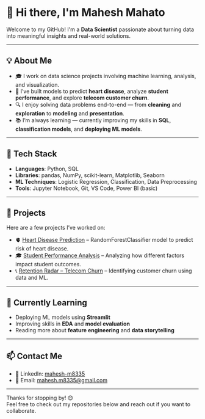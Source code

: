 # 👋 Hi there, I'm Mahesh Mahato

Welcome to my GitHub! I'm a **Data Scientist** passionate about turning data into meaningful insights and real-world solutions.

---

## 💡 About Me

- 🎓 I work on data science projects involving machine learning, analysis, and visualization.
- 🧠 I’ve built models to predict **heart disease**, analyze **student performance**, and explore **telecom customer churn**.
- 🔍 I enjoy solving data problems end-to-end — from **cleaning** and **exploration** to **modeling** and **presentation**.
- 📚 I’m always learning — currently improving my skills in **SQL**, **classification models**, and **deploying ML models**.

---

## 🧰 Tech Stack

- **Languages**: Python, SQL
- **Libraries**: pandas, NumPy, scikit-learn, Matplotlib, Seaborn
- **ML Techniques**: Logistic Regression, Classification, Data Preprocessing
- **Tools**: Jupyter Notebook, Git, VS Code, Power BI (basic)

---

## 📂 Projects

Here are a few projects I’ve worked on:
- 🫀 [Heart Disease Prediction](https://github.com/MaheshMahat0/heart-disease-prediction.git) – RandomForestClassifier model to predict risk of heart disease.
- 🎓 [Student Performance Analysis](https://github.com/MaheshMahat0/students_performance_analysis.git) – Analyzing how different factors impact student outcomes.
- 📞 [Retention Radar – Telecom Churn](https://github.com/MaheshMahat0/Retention-Radar-Telecom-Customer-Insights.git) – Identifying customer churn using data and ML.


---

## 🌱 Currently Learning

- Deploying ML models using **Streamlit**
- Improving skills in **EDA** and **model evaluation**
- Reading more about **feature engineering** and **data storytelling**

---

## 📫 Contact Me

- 💼 LinkedIn: [mahesh-m8335](https://linkedin.com/in/mahesh-m8335)
- 📧 Email: mahesh.m8335@gmail.com

---

Thanks for stopping by! 😊  
Feel free to check out my repositories below and reach out if you want to collaborate.
